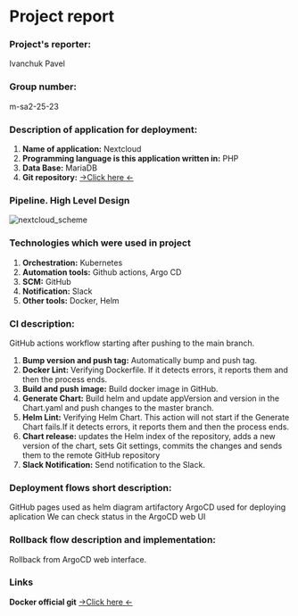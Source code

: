 # Project report

### Project's reporter: 
Ivanchuk Pavel

### Group number: 
m-sa2-25-23

### Description of application for deployment:
1. **Name of application:** Nextcloud
2. **Programming language is this application written in:** PHP
3. **Data Base:** MariaDB
4. **Git repository:** [->Click here <-](https://github.com/IPaul32/my-nextcloud "GitHub Ivanchuk Nextcloud")

### Pipeline. High Level Design
![nextcloud_scheme](True_scheme.jpg)

### Technologies which were used in project
1. **Orchestration:** Kubernetes
2. **Automation tools:** Github actions, Argo CD
3. **SCM:** GitHub
4.  **Notification:** Slack
5. **Other tools:** Docker, Helm 

### CI description: 
GitHub actions workflow starting after pushing to the main branch.
1. **Bump version and push tag:**  Automatically bump and push tag.
2. **Docker Lint:**        Verifying Dockerfile. If it detects errors, it reports them and then the process ends.
3. **Build and push image:**       Build docker image in GitHub.
4. **Generate Chart:**     Build helm and update appVersion and version in the Chart.yaml and push changes to the master branch.
5. **Helm Lint:**  Verifying Helm Chart. This action will not start if the Generate Chart fails.If it detects errors, it reports them and then the process ends.
6. **Chart release:**      updates the Helm index of the repository, adds a new version of the chart, sets Git settings, commits the changes and sends them to the remote GitHub repository
7. **Slack Notification:** Send notification to the Slack.

### Deployment flows short description:
GitHub pages used as helm diagram artifactory
ArgoCD used for deploying aplication
We can check status in the ArgoCD web UI

### Rollback flow description and implementation:
Rollback from ArgoCD web interface.

### Links
**Docker official git** [->Click here <-](https://github.com/nextcloud/docker "GitHub Nextcloud docker")
